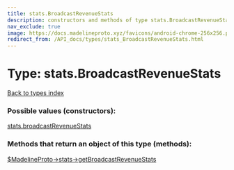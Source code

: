 ```yaml
---
title: stats.BroadcastRevenueStats
description: constructors and methods of type stats.BroadcastRevenueStats
nav_exclude: true
image: https://docs.madelineproto.xyz/favicons/android-chrome-256x256.png
redirect_from: /API_docs/types/stats_BroadcastRevenueStats.html
---
```

# Type: stats.BroadcastRevenueStats
[Back to types index](index.html)



### Possible values (constructors):

[stats.broadcastRevenueStats](/API_docs/constructors/stats.broadcastRevenueStats.html)  



### Methods that return an object of this type (methods):

[$MadelineProto->stats->getBroadcastRevenueStats](/API_docs/methods/stats.getBroadcastRevenueStats.html)  



